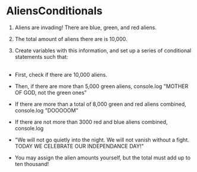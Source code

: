 # AliensConditionals

1) Aliens are invading! There are blue, green, and red aliens. <br />

2) The total amount of aliens there are is 10,000. <br />

3) Create variables with this information, and set up a series of conditional statements such that: <br /> <br />

 - First, check if there are 10,000 aliens. <br />

 - Then, if there are more than 5,000 green aliens, console.log "MOTHER OF GOD, not the green ones" <br />

 - If there are more than a total of 8,000 green and red aliens combined, console.log "DOOOOOM" <br />

 - If there are not more than 3000 red and blue aliens combined, console.log <br />

 - "We will not go quietly into the night. We will not vanish without a fight. TODAY WE CELEBRATE OUR INDEPENDANCE DAY!" <br />

 - You may assign the alien amounts yourself, but the total must add up to ten thousand! <br />